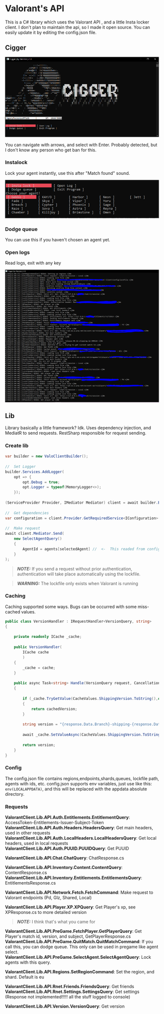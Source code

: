 # Valorant's API

This is a C# library which uses the Valorant API , and a little Insta locker client.
I don't plan to maintain the api, so I made it open source.
You can easily update it by editing the config.json file.

##  Cigger

![image](./media/246370479-f62ffda9-d08b-48c2-a78b-451a65e19248.png?raw=true)

You can navigate with arrows, and select with Enter.
Probably detected, but I don't know any person who get ban for this.

###  Instalock

Lock your agent instantly, use this after "Match found" sound.

![image](media/246370845-eb15fbe6-1faa-43b4-8a4b-38da014225a3.png?raw=true)

###  Dodge queue

You can use this if you haven't chosen an agent yet.

###  Open logs

Read logs, exit with any key

![image](media/246371855-b22ebdf6-f7cd-4f2a-860f-7ce14ed0373c.png?raw=true)

##  Lib

Library basically a little framework? Idk. Uses dependency injection, and MediatR to send requests.
RestSharp responsible for request sending.

### Create lib

```csharp
var builder = new ValoClientBuilder();

//  Set Logger
builder.Services.AddLogger(
    opt => {
        opt.Debug = true;
        opt.Logger = typeof(MemoryLogger<>);
    });

(ServiceProvider Provider, IMediator Mediator) client = await builder.BuildAsync();

//  Get dependencies
var configuration = client.Provider.GetRequiredService<IConfiguration>();

//  Make request
await client.Mediator.Send(
    new SelectAgentQuery()
    {
        AgentId = agents[selectedAgent] //  <-  This readed from config file
    }
);
```

> **_NOTE:_**  If you send a request without prior authentication, authentication will take place automatically using the lockfile.

> **_WARNING:_**  The lockfile only exists when Valorant is running

### Caching

Caching supported some ways. Bugs can be occurred with some miss-cached values.

```csharp
public class VersionHandler : IRequestHandler<VersionQuery, string>
{

    private readonly ICache _cache;
    
    public VersionHandler(
        ICache cache
        )
    {
        _cache = cache;
    }

    public async Task<string> Handle(VersionQuery request, CancellationToken cancellationToken)
    {

        if (_cache.TryGetValue(CacheValues.ShippingVersion.ToString(),out string cachedVersion))
        {
            return cachedVersion;
        }

        string version = "{response.Data.Branch}-shipping-{response.Data.BuildVersion}-{response.Data.Version.Split('.')[3]}";

        await _cache.SetValueAsync(CacheValues.ShippingVersion.ToString(), version);

        return version;
    }
}
```

### Config

The config.json file contains regions,endpoints,shards,queues, lockfile path, agents with ids, etc.
config.json supports env variables, just use like this: `env(LOCALAPPDATA)`, and this will be replaced with the appdata absolute directory.

### Requests

**ValorantClient.Lib.API.Auth.Entitlements.EntitlementQuery**: AccessToken-Entitlements-Issuer-Subject-Token </br>
**ValorantClient.Lib.API.Auth.Headers.HeadersQuery**: Get main headers, used in other requests </br>
**ValorantClient.Lib.API.Auth.LocalHeaders.LocalHeadersQuery**: Get local headers, used in local requests </br>
**ValorantClient.Lib.API.Auth.PUUID.PUUIDQuery**: Get PUUID </br>

**ValorantClient.Lib.API.Chat.ChatQuery**: ChatResponse.cs </br>

**ValorantClient.Lib.API.Inventory.Content.ContentQuery**: ContentResponse.cs </br>
**ValorantClient.Lib.API.Inventory.Entitlements.EntitlementsQuery**: EntitlementsResponse.cs </br>

**ValorantClient.Lib.API.Network.Fetch.FetchCommand**: Make request to Valorant endpoints (Pd, Glz, Shared, Local) </br>

**ValorantClient.Lib.API.Player.XP.XPQuery**: Get Player's xp, see XPResponse.cs to more detailed version </br>

> **_NOTE:_**  I think that's what you came for

**ValorantClient.Lib.API.PreGame.FetchPlayer.GetPlayerQuery**: Get Player's match id, version, and subject, GetPlayerResponse.cs </br>
**ValorantClient.Lib.API.PreGame.QuitMatch.QuitMatchCommand**: If you call this, you can dodge queue. This only can be used in pregame like agent select. </br>
**ValorantClient.Lib.API.PreGame.SelectAgent.SelectAgentQuery**: Lock agents with this query. </br>


**ValorantClient.Lib.API.Regions.SetRegionCommand**: Set the region, and shard. Default is eu </br>

**ValorantClient.Lib.API.Rnet.Friends.FriendsQuery**: Get friends </br>
**ValorantClient.Lib.API.Rnet.Settings.SettingsQuery**: Get settings (Response not implemented!!!!! all the stuff logged to console) </br>

**ValorantClient.Lib.API.Version.VersionQuery**: Get version </br>
